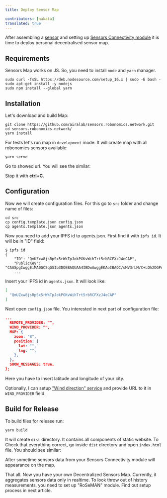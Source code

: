 ```yaml
---
title: Deploy Sensor Map

contributors: [nakata]
translated: true
---
```


After assembling a [sensor](/docs/sensor-hardware/) and setting up [Sensors Connectivity module](/docs/sensors-connectivity-setup/)
it is time to deploy personal decentralised sensor map.

## Requirements 

Sensors Map works on JS. So, you need to install `node` and `yarn` manager.

```shell
sudo curl -fsSL https://deb.nodesource.com/setup_16.x | sudo -E bash -
sudo apt-get install -y nodejs
sudo npm install --global yarn
```

## Installation

Let's download and build Map:

```shell
git clone https://github.com/airalab/sensors.robonomics.network.git
cd sensors.robonomics.network/
yarn install
```

For tests let's run map in `development` mode. It will create map with all robonomics sensors available:

```shell
yarn serve
```

Go to showed url. You will see the similar:

<robo-wiki-picture src="sensors-connectivity/robonomics_map.jpg"/>

Stop it with **ctrl+C**.

## Configuration

Now we will create configuration files. For this go to `src` folder and change name of files:

```shell
cd src 
cp config.template.json config.json
cp agents.template.json agents.json
```

Now you need to add your IPFS id to agents.json. First find it with `ipfs id`. It will be in "ID" field:

```shell
$ ipfs id
{
	"ID": "QmUZxw8jsRpSx5rWkTpJokPGKvWihTrt5rbRCFXzJ4eCAP",
	"PublicKey": "CAASpgIwggEiMA0GCSqGSIb3DQEBAQUAA4IBDwAwggEKAoIBAQC/uMV3rLM/C+LOh2DGPo3chr+VM+vyYMKi...
    ...
```
 
Insert your IPFS id in `agents.json`. It will look like:

```json
[
  "QmUZxw8jsRpSx5rWkTpJokPGKvWihTrt5rbRCFXzJ4eCAP"
]
```

Next open `config.json` file. You interested in next part of configuration file:

```json
...
  REMOTE_PROVIDER: "",
  WIND_PROVIDER: "",
  MAP: {
    zoom: "8",
    position: {
      lat: "",
      lng: "",
    },
  },
  SHOW_MESSAGES: true,
};
```

Here you have to insert latitude and longitude of your city.       

Optionally, I can setup ["Wind direction" service](https://github.com/danwild/wind-js-server) and provide URL to it in `WIND_PROVIDER` field.

## Build for Release

To build files for release run:
```shell
yarn build
```

It will create `dist` directory. It contains all components of static website. To Check that everything correct,
go inside `dist` directory and open `index.html` file. You should see similar:

<robo-wiki-picture src="sensors-connectivity/local_map.jpg"/>

After sometime sensors data from your Sensors Connectivity module will appearance on the map.

 That all. Now you have your own Decentralized Sensors Map. Currently, it aggregates sensors data only in realtime. 
 To look throw out of history measurements, you need to set up "RoSeMAN" module. Find out setup process in next article.